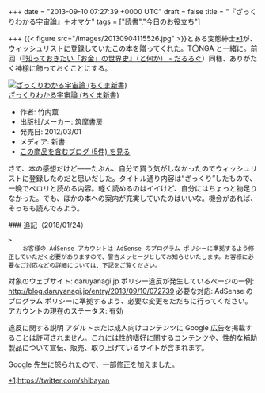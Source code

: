
+++
date = "2013-09-10 07:27:39 +0000 UTC"
draft = false
title = "『ざっくりわかる宇宙論』＋オマケ"
tags = ["読書","今日のお役立ち"]

+++
{{< figure src="/images/20130904115526.jpg"  >}}とある変態紳士<a href="#f-7aa7fbfc" name="fn-7aa7fbfc" title="https://twitter.com/shibayan">*1</a>が、ウィッシュリストに登録していたこの本を贈ってくれた。T〇NGA と一緒に。前回（<a href="https://blog.daruyanagi.jp/entry/2013/07/04/032630">『知っておきたい「お金」の世界史』（と何か） - だるろぐ</a>）同様、ありがたく神棚に飾っておくことにする。<div class="hatena-asin-detail"><a href="http://www.amazon.co.jp/exec/obidos/ASIN/4480066527/bestylesnet-22/"><img src="https://images-fe.ssl-images-amazon.com/images/I/41wJoZKW8UL._SL160_.jpg" class="hatena-asin-detail-image" alt="ざっくりわかる宇宙論 (ちくま新書)" title="ざっくりわかる宇宙論 (ちくま新書)"/></a><div class="hatena-asin-detail-info"><a href="http://www.amazon.co.jp/exec/obidos/ASIN/4480066527/bestylesnet-22/">ざっくりわかる宇宙論 (ちくま新書)</a><ul><li><span class="hatena-asin-detail-label">作者:</span> 竹内薫</li><li><span class="hatena-asin-detail-label">出版社/メーカー:</span> 筑摩書房</li><li><span class="hatena-asin-detail-label">発売日:</span> 2012/03/01</li><li><span class="hatena-asin-detail-label">メディア:</span> 新書</li><li><a href="http://d.hatena.ne.jp/asin/4480066527/bestylesnet-22" target="_blank">この商品を含むブログ (5件) を見る</a></li></ul></div><div class="hatena-asin-detail-foot"></div></div>さて、本の感想だけど――たぶん、自分で買う気がしなかったのでウィッシュリストに登録したのだと思いだした。タイトル通り内容は“ざっくり”したもので、一晩でペロリと読める内容。軽く読めるのはイイけど、自分にはちょっと物足りなかった。でも、ほかの本への案内が充実していたのはいいな。機会があれば、そっちも読んでみよう。

<div class="section">
    ### 追記（2018/01/24）
    
    >
        お客様の AdSense アカウントは AdSense のプログラム ポリシーに準拠するよう修正していただく必要がありますので、警告メッセージとしてお知らせいたします。お客様に必要なご対応などの詳細については、下記をご覧ください。
対象のウェブサイト: daruyanagi.jp
ポリシー違反が発生しているページの一例: http://blog.daruyanagi.jp/entry/2013/09/10/072739
必要な対応: AdSense のプログラム ポリシーに準拠するよう、必要な変更をただちに行ってください。
アカウントの現在のステータス: 有効
  
違反に関する説明
アダルトまたは成人向けコンテンツに Google 広告を掲載することは許可されません。これには性的嗜好に関するコンテンツや、性的な補助製品について宣伝、販売、取り上げているサイトが含まれます。

    
Google 先生に怒られたので、一部修正を加えました。

</div><div class="footnote">
<a href="#fn-7aa7fbfc" name="f-7aa7fbfc" class="footnote-number">*1</a><span class="footnote-delimiter">:</span><span class="footnote-text"><a href="https://twitter.com/shibayan">https://twitter.com/shibayan</a></span>
</div>

